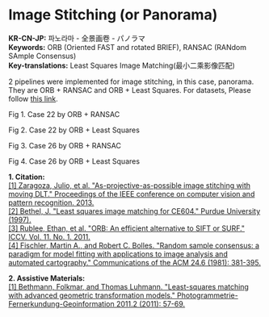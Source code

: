 # Image Stitching (or Panorama)
  
**KR-CN-JP:** 파노라마 - 全景画卷 - パノラマ  
**Keywords:** ORB (Oriented FAST and rotated BRIEF), RANSAC (RANdom SAmple Consensus)  
**Key-translations:** Least Squares Image Matching(最小二乘影像匹配)  
  
2 pipelines were implemented for image stitching, in this case, panorama. They are ORB + RANSAC and ORB + Least Squares. 
For datasets, Please follow [this link](https://drive.google.com/drive/folders/1VknpdDWw_AP_k91-w0B2hFGiv_4wnenm?usp=sharing).

Fig 1. Case 22 by ORB + RANSAC  
  
  
Fig 2. Case 22 by ORB + Least Squares  
  
  
Fig 3. Case 26 by ORB + RANSAC  
  
  
Fig 4. Case 26 by ORB + Least Squares  
  
  
**1. Citation:**  
[\[1\] Zaragoza, Julio, et al. "As-projective-as-possible image stitching with moving DLT." Proceedings of the IEEE conference on computer vision and pattern recognition. 2013.](https://cs.adelaide.edu.au/~tjchin/apap/)  
[\[2\] Bethel, J. "Least squares image matching for CE604." Purdue University (1997).](https://engineering.purdue.edu/~bethel/main1.pdf)  
[\[3\] Rublee, Ethan, et al. "ORB: An efficient alternative to SIFT or SURF." ICCV. Vol. 11. No. 1. 2011.](http://citeseerx.ist.psu.edu/viewdoc/download?doi=10.1.1.370.4395&rep=rep1&type=pdf)  
[\[4\] Fischler, Martin A., and Robert C. Bolles. "Random sample consensus: a paradigm for model fitting with applications to image analysis and automated cartography." Communications of the ACM 24.6 (1981): 381-395.](https://dl.acm.org/citation.cfm?id=358692)

**2. Assistive Materials:**  
[\[1\] Bethmann, Folkmar, and Thomas Luhmann. "Least-squares matching with advanced geometric transformation models." Photogrammetrie-Fernerkundung-Geoinformation 2011.2 (2011): 57-69.](https://www.isprs.org/proceedings/xxxvIII/part5/papers/89.pdf)
